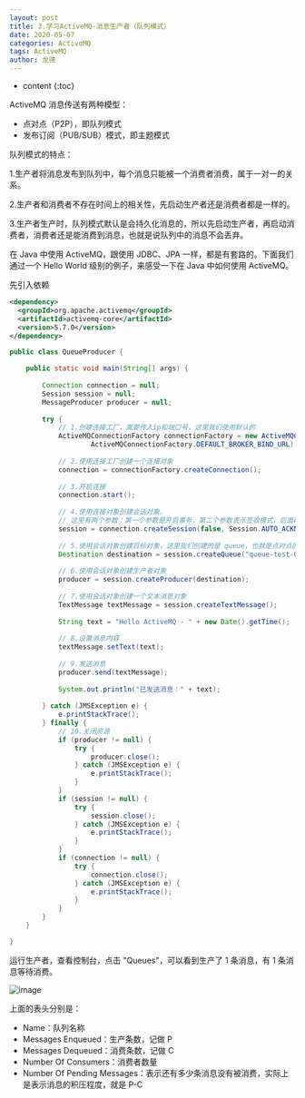```yaml
---
layout: post
title: 3.学习ActiveMQ-消息生产者（队列模式）
date: 2020-05-07
categories: ActiveMQ
tags: ActiveMQ
author: 龙德
---
```


* content
{:toc}

ActiveMQ 消息传送有两种模型：

- 点对点（P2P），即队列模式
- 发布订阅（PUB/SUB）模式，即主题模式

队列模式的特点：

1.生产者将消息发布到队列中，每个消息只能被一个消费者消费，属于一对一的关系。

2.生产者和消费者不存在时间上的相关性，先启动生产者还是消费者都是一样的。

3.生产者生产时，队列模式默认是会持久化消息的，所以先启动生产者，再启动消费者，消费者还是能消费到消息，也就是说队列中的消息不会丢弃。

在 Java 中使用 ActiveMQ，跟使用 JDBC、JPA 一样，都是有套路的。下面我们通过一个 Hello World 级别的例子，来感受一下在 Java 中如何使用 ActiveMQ。

先引入依赖

```xml
<dependency>
  <groupId>org.apache.activemq</groupId>
  <artifactId>activemq-core</artifactId>
  <version>5.7.0</version>
</dependency>
```

```java
public class QueueProducer {

    public static void main(String[] args) {
        
        Connection connection = null;
        Session session = null;
        MessageProducer producer = null;
        
        try {
            // 1.创建连接工厂，需要传入ip和端口号，这里我们使用默认的
            ActiveMQConnectionFactory connectionFactory = new ActiveMQConnectionFactory(
                    ActiveMQConnectionFactory.DEFAULT_BROKER_BIND_URL);
            
            // 2.使用连接工厂创建一个连接对象
            connection = connectionFactory.createConnection();
            
            // 3.开启连接
            connection.start();
            
            // 4.使用连接对象创建会话对象。
            // 这里有两个参数：第一个参数是开启事务，第二个参数表示签收模式，后面再详细介绍。
            session = connection.createSession(false, Session.AUTO_ACKNOWLEDGE);
            
            // 5.使用会话对象创建目标对象，这里我们创建的是 queue，也就是点对点的模式。除此之外还有一对多模式：createTopic()
            Destination destination = session.createQueue("queue-test-01");
            
            // 6.使用会话对象创建生产者对象
            producer = session.createProducer(destination);
            
            // 7.使用会话对象创建一个文本消息对象
            TextMessage textMessage = session.createTextMessage();
            
            String text = "Hello ActiveMQ - " + new Date().getTime();
            
            // 8.设置消息内容
            textMessage.setText(text);
            
            // 9.发送消息
            producer.send(textMessage);
            
            System.out.println("已发送消息：" + text);
            
        } catch (JMSException e) {
            e.printStackTrace();
        } finally {
            // 10.关闭资源
            if (producer != null) {
                try {
                    producer.close();
                } catch (JMSException e) {
                    e.printStackTrace();
                }
            }
            if (session != null) {
                try {
                    session.close();
                } catch (JMSException e) {
                    e.printStackTrace();
                }
            }
            if (connection != null) {
                try {
                    connection.close();
                } catch (JMSException e) {
                    e.printStackTrace();
                }
            }
        }
    }

}
```

运行生产者，查看控制台，点击 "Queues"，可以看到生产了 1 条消息，有 1 条消息等待消费。

![image](https://miansen.wang/assets/20200507154718.png)

上面的表头分别是：

- Name：队列名称
- Messages Enqueued：生产条数，记做 P
- Messages Dequeued：消费条数，记做 C
- Number Of Consumers：消费者数量
- Number Of Pending Messages：表示还有多少条消息没有被消费，实际上是表示消息的积压程度，就是 P-C